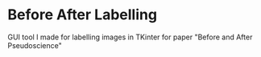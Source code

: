 # Before After Labelling

GUI tool I made for labelling images in TKinter for paper "Before and After Pseudoscience"
